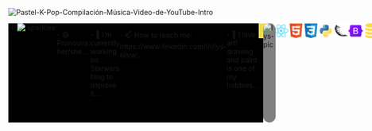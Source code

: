 ![Pastel-K-Pop-Compilación-Música-Video-de-YouTube-Intro](https://user-images.githubusercontent.com/98487733/222010908-61729d58-6cbb-4db2-a4f1-f03ee77ddc22.gif)

 <!-- <div style="position: relative; width: 100%;>
<img alt="lys-pic" height="150"  src="https://www.veed.io/embed/90fb5fd2-0b08-44b5-a7e6-2c2c8ff9ef8b">
<img width="100%" src="https://www.veed.io/embed/90fb5fd2-0b08-44b5-a7e6-2c2c8ff9ef8b">
  <img style="position: absolute; width: 100%; height: 100%;" src="https:&#x2F;&#x2F;www.canva.com&#x2F;design&#x2F;DAFb5YqcGoc&#x2F;view?embed">
<img src="https://dribbble.com/shots/20787362-banner-para-github?added_first_shot=true&new_shot_upload=true&utm_source=Clipboard_Shot&utm_campaign=lyssivonne&utm_content=banner%20para%20github&utm_medium=Social_Share&utm_source=Clipboard_Shot&utm_campaign=lyssivonne&utm_content=banner%20para%20github&utm_medium=Social_Share">                                        </div> -->

<div style="display: flex; background:red;"><br>
 <div style="display: flex; background:black;">
Hi! <img src="https://media.giphy.com/media/hvRJCLFzcasrR4ia7z/giphy.gif" width="25px">
:sparkles:<p>- 😄 Pronouns: her/she...</p>
<p>- 🔭 I’m currently working on Starwars blog to improve it...</p>
<p>- 📫 How to reach me: https://www.linkedin.com/in/lys-silva/...</p>
<p>- 💟 I love art! drawing and paint is one of my hobbies...</p>

  <img align="center" alt="Rafa-Js" height="30" width="40" src="https://raw.githubusercontent.com/devicons/devicon/master/icons/javascript/javascript-plain.svg">
  <img align="center" alt="Rafa-React" height="30" width="40" src="https://raw.githubusercontent.com/devicons/devicon/master/icons/react/react-original.svg">
  <img align="center" alt="Rafa-HTML" height="30" width="40" src="https://raw.githubusercontent.com/devicons/devicon/master/icons/html5/html5-original.svg">
  <img align="center" alt="Rafa-CSS" height="30" width="40" src="https://raw.githubusercontent.com/devicons/devicon/master/icons/css3/css3-original.svg">
  <img align="center" alt="Rafa-Python" height="30" width="40" src="https://raw.githubusercontent.com/devicons/devicon/master/icons/python/python-original.svg">
  <img align="center" alt="flask" height="30" width="40" src="https://raw.githubusercontent.com/devicons/devicon/master/icons/flask/flask-original.svg">
 <img align="center" alt="bootstrap" style="margin right:20px; " height="30" width="40" src="https://raw.githubusercontent.com/devicons/devicon/master/icons/bootstrap/bootstrap-original.svg">
 <img align="center" alt="sql" height="30" width="40" src="https://raw.githubusercontent.com/devicons/devicon/master/icons/sql/sql-original.svg">
 </div>
<div>
  <img align="right" alt="lys-pic" height="200" style="border-radius:50px; display: flex; background:gray; " src="https://i.picasion.com/pic92/3411cc53f46859646eaec6614cf85dc5.gif">
</div>
</div>
